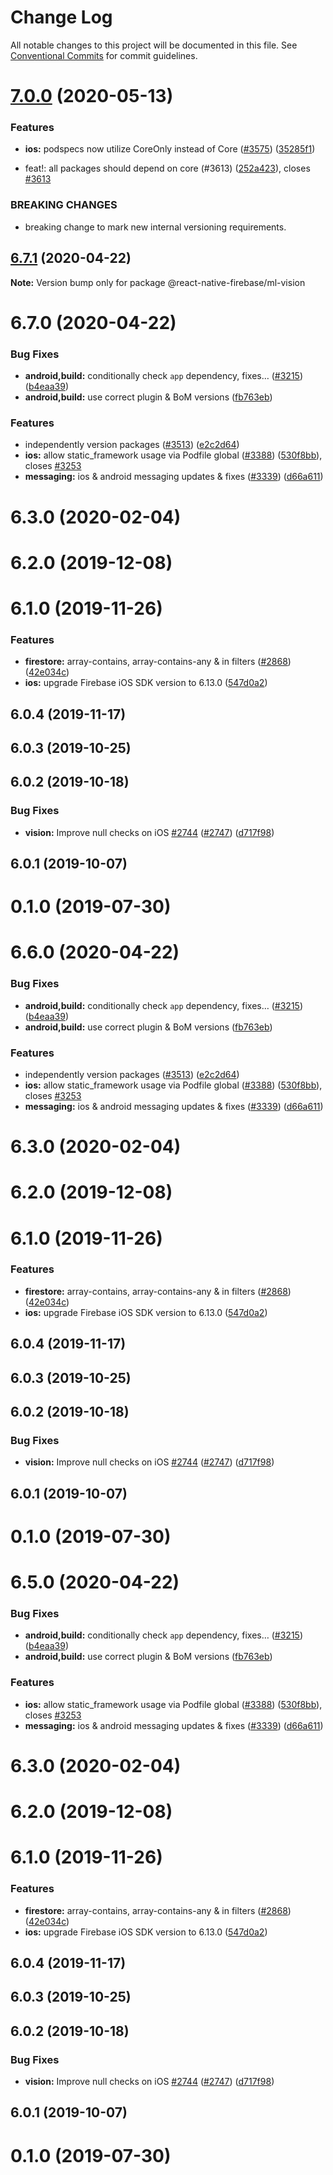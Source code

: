 # Change Log

All notable changes to this project will be documented in this file.
See [Conventional Commits](https://conventionalcommits.org) for commit guidelines.

# [7.0.0](https://github.com/invertase/react-native-firebase/tree/master/packages/ml-vision/compare/@react-native-firebase/ml-vision@6.7.1...@react-native-firebase/ml-vision@7.0.0) (2020-05-13)


### Features

* **ios:** podspecs now utilize CoreOnly instead of Core ([#3575](https://github.com/invertase/react-native-firebase/tree/master/packages/ml-vision/issues/3575)) ([35285f1](https://github.com/invertase/react-native-firebase/tree/master/packages/ml-vision/commit/35285f1655b16d05e6630fc556f95cccfb707ee4))


* feat!: all packages should depend on core (#3613) ([252a423](https://github.com/invertase/react-native-firebase/tree/master/packages/ml-vision/commit/252a4239e98a0f2a55c4afcd2d82e4d5f97e65e9)), closes [#3613](https://github.com/invertase/react-native-firebase/tree/master/packages/ml-vision/issues/3613)


### BREAKING CHANGES

* breaking change to mark new internal versioning requirements.





## [6.7.1](https://github.com/invertase/react-native-firebase/tree/master/packages/ml-vision/compare/@react-native-firebase/ml-vision@6.7.0...@react-native-firebase/ml-vision@6.7.1) (2020-04-22)

**Note:** Version bump only for package @react-native-firebase/ml-vision





# 6.7.0 (2020-04-22)


### Bug Fixes

* **android,build:** conditionally check `app` dependency, fixes… ([#3215](https://github.com/invertase/react-native-firebase/tree/master/packages/ml-vision/issues/3215)) ([b4eaa39](https://github.com/invertase/react-native-firebase/tree/master/packages/ml-vision/commit/b4eaa39ea8022535696d28e6eacb5c3e3ce9578f))
* **android,build:** use correct plugin & BoM versions ([fb763eb](https://github.com/invertase/react-native-firebase/tree/master/packages/ml-vision/commit/fb763ebde216d8c789b08bd0d77c078089776627))


### Features

* independently version packages ([#3513](https://github.com/invertase/react-native-firebase/tree/master/packages/ml-vision/issues/3513)) ([e2c2d64](https://github.com/invertase/react-native-firebase/tree/master/packages/ml-vision/commit/e2c2d64d2266cbdd14d4dcfefa64a08263f0af85))
* **ios:** allow static_framework usage via Podfile global ([#3388](https://github.com/invertase/react-native-firebase/tree/master/packages/ml-vision/issues/3388)) ([530f8bb](https://github.com/invertase/react-native-firebase/tree/master/packages/ml-vision/commit/530f8bbb51f89f106854dbf1df5ec80211e2cf8b)), closes [#3253](https://github.com/invertase/react-native-firebase/tree/master/packages/ml-vision/issues/3253)
* **messaging:** ios & android messaging updates & fixes ([#3339](https://github.com/invertase/react-native-firebase/tree/master/packages/ml-vision/issues/3339)) ([d66a611](https://github.com/invertase/react-native-firebase/tree/master/packages/ml-vision/commit/d66a6118f82005087f53b86571990fc071402153))



# 6.3.0 (2020-02-04)



# 6.2.0 (2019-12-08)



# 6.1.0 (2019-11-26)


### Features

* **firestore:** array-contains, array-contains-any & in filters ([#2868](https://github.com/invertase/react-native-firebase/tree/master/packages/ml-vision/issues/2868)) ([42e034c](https://github.com/invertase/react-native-firebase/tree/master/packages/ml-vision/commit/42e034c4807da54441d2baeab9f57bbf1a137a4a))
* **ios:** upgrade Firebase iOS SDK version to 6.13.0 ([547d0a2](https://github.com/invertase/react-native-firebase/tree/master/packages/ml-vision/commit/547d0a2d74a68808b29063f9b3aa3e1ac38551fc))



## 6.0.4 (2019-11-17)



## 6.0.3 (2019-10-25)



## 6.0.2 (2019-10-18)


### Bug Fixes

* **vision:** Improve null checks on iOS [#2744](https://github.com/invertase/react-native-firebase/tree/master/packages/ml-vision/issues/2744) ([#2747](https://github.com/invertase/react-native-firebase/tree/master/packages/ml-vision/issues/2747)) ([d717f98](https://github.com/invertase/react-native-firebase/tree/master/packages/ml-vision/commit/d717f981d480d14476ed278fed349b1bedea8798))



## 6.0.1 (2019-10-07)



# 0.1.0 (2019-07-30)





# 6.6.0 (2020-04-22)


### Bug Fixes

* **android,build:** conditionally check `app` dependency, fixes… ([#3215](https://github.com/invertase/react-native-firebase/tree/master/packages/ml-vision/issues/3215)) ([b4eaa39](https://github.com/invertase/react-native-firebase/tree/master/packages/ml-vision/commit/b4eaa39ea8022535696d28e6eacb5c3e3ce9578f))
* **android,build:** use correct plugin & BoM versions ([fb763eb](https://github.com/invertase/react-native-firebase/tree/master/packages/ml-vision/commit/fb763ebde216d8c789b08bd0d77c078089776627))


### Features

* independently version packages ([#3513](https://github.com/invertase/react-native-firebase/tree/master/packages/ml-vision/issues/3513)) ([e2c2d64](https://github.com/invertase/react-native-firebase/tree/master/packages/ml-vision/commit/e2c2d64d2266cbdd14d4dcfefa64a08263f0af85))
* **ios:** allow static_framework usage via Podfile global ([#3388](https://github.com/invertase/react-native-firebase/tree/master/packages/ml-vision/issues/3388)) ([530f8bb](https://github.com/invertase/react-native-firebase/tree/master/packages/ml-vision/commit/530f8bbb51f89f106854dbf1df5ec80211e2cf8b)), closes [#3253](https://github.com/invertase/react-native-firebase/tree/master/packages/ml-vision/issues/3253)
* **messaging:** ios & android messaging updates & fixes ([#3339](https://github.com/invertase/react-native-firebase/tree/master/packages/ml-vision/issues/3339)) ([d66a611](https://github.com/invertase/react-native-firebase/tree/master/packages/ml-vision/commit/d66a6118f82005087f53b86571990fc071402153))



# 6.3.0 (2020-02-04)



# 6.2.0 (2019-12-08)



# 6.1.0 (2019-11-26)


### Features

* **firestore:** array-contains, array-contains-any & in filters ([#2868](https://github.com/invertase/react-native-firebase/tree/master/packages/ml-vision/issues/2868)) ([42e034c](https://github.com/invertase/react-native-firebase/tree/master/packages/ml-vision/commit/42e034c4807da54441d2baeab9f57bbf1a137a4a))
* **ios:** upgrade Firebase iOS SDK version to 6.13.0 ([547d0a2](https://github.com/invertase/react-native-firebase/tree/master/packages/ml-vision/commit/547d0a2d74a68808b29063f9b3aa3e1ac38551fc))



## 6.0.4 (2019-11-17)



## 6.0.3 (2019-10-25)



## 6.0.2 (2019-10-18)


### Bug Fixes

* **vision:** Improve null checks on iOS [#2744](https://github.com/invertase/react-native-firebase/tree/master/packages/ml-vision/issues/2744) ([#2747](https://github.com/invertase/react-native-firebase/tree/master/packages/ml-vision/issues/2747)) ([d717f98](https://github.com/invertase/react-native-firebase/tree/master/packages/ml-vision/commit/d717f981d480d14476ed278fed349b1bedea8798))



## 6.0.1 (2019-10-07)



# 0.1.0 (2019-07-30)





# 6.5.0 (2020-04-22)


### Bug Fixes

* **android,build:** conditionally check `app` dependency, fixes… ([#3215](https://github.com/invertase/react-native-firebase/tree/master/packages/ml-vision/issues/3215)) ([b4eaa39](https://github.com/invertase/react-native-firebase/tree/master/packages/ml-vision/commit/b4eaa39ea8022535696d28e6eacb5c3e3ce9578f))
* **android,build:** use correct plugin & BoM versions ([fb763eb](https://github.com/invertase/react-native-firebase/tree/master/packages/ml-vision/commit/fb763ebde216d8c789b08bd0d77c078089776627))


### Features

* **ios:** allow static_framework usage via Podfile global ([#3388](https://github.com/invertase/react-native-firebase/tree/master/packages/ml-vision/issues/3388)) ([530f8bb](https://github.com/invertase/react-native-firebase/tree/master/packages/ml-vision/commit/530f8bbb51f89f106854dbf1df5ec80211e2cf8b)), closes [#3253](https://github.com/invertase/react-native-firebase/tree/master/packages/ml-vision/issues/3253)
* **messaging:** ios & android messaging updates & fixes ([#3339](https://github.com/invertase/react-native-firebase/tree/master/packages/ml-vision/issues/3339)) ([d66a611](https://github.com/invertase/react-native-firebase/tree/master/packages/ml-vision/commit/d66a6118f82005087f53b86571990fc071402153))



# 6.3.0 (2020-02-04)



# 6.2.0 (2019-12-08)



# 6.1.0 (2019-11-26)


### Features

* **firestore:** array-contains, array-contains-any & in filters ([#2868](https://github.com/invertase/react-native-firebase/tree/master/packages/ml-vision/issues/2868)) ([42e034c](https://github.com/invertase/react-native-firebase/tree/master/packages/ml-vision/commit/42e034c4807da54441d2baeab9f57bbf1a137a4a))
* **ios:** upgrade Firebase iOS SDK version to 6.13.0 ([547d0a2](https://github.com/invertase/react-native-firebase/tree/master/packages/ml-vision/commit/547d0a2d74a68808b29063f9b3aa3e1ac38551fc))



## 6.0.4 (2019-11-17)



## 6.0.3 (2019-10-25)



## 6.0.2 (2019-10-18)


### Bug Fixes

* **vision:** Improve null checks on iOS [#2744](https://github.com/invertase/react-native-firebase/tree/master/packages/ml-vision/issues/2744) ([#2747](https://github.com/invertase/react-native-firebase/tree/master/packages/ml-vision/issues/2747)) ([d717f98](https://github.com/invertase/react-native-firebase/tree/master/packages/ml-vision/commit/d717f981d480d14476ed278fed349b1bedea8798))



## 6.0.1 (2019-10-07)



# 0.1.0 (2019-07-30)
